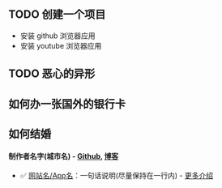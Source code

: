 ## TODO 创建一个项目

- 安装 github 浏览器应用
- 安装 youtube 浏览器应用

## TODO 恶心的异形
## 如何办一张国外的银行卡
## 如何结婚

#### 制作者名字(城市名) - [Github](), [博客]()
* :white_check_mark: [网站名/App名](网址)：一句话说明(尽量保持在一行内) - [更多介绍]()